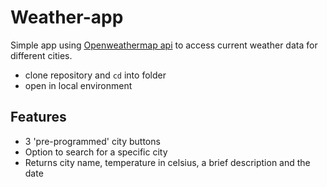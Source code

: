 
# Weather-app

Simple app using [Openweathermap api](https://openweathermap.org/api) to access current weather data for different cities.

- clone repository and `cd` into folder
- open in local environment

## Features
- 3 'pre-programmed' city buttons
- Option to search for a specific city
- Returns city name, temperature in celsius, a brief description and the date

